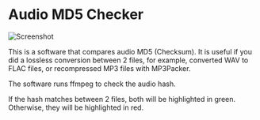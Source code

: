 # Audio MD5 Checker

![Screenshot](https://moisescardona.me/wp-content/uploads/2020/01/Audio-MD5-Checker-v0.3-1.png)

This is a software that compares audio MD5 (Checksum). It is useful if you did a lossless conversion between 2 files, for example, converted WAV to FLAC files, or recompressed MP3 files with MP3Packer.

The software runs ffmpeg to check the audio hash.

If the hash matches between 2 files, both will be highlighted in green. Otherwise, they will be highlighted in red. 